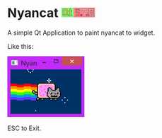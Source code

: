 # Nyancat ![Qt](img/version.png)

A simple Qt Application to paint nyancat to widget.

Like this:

![running_effect](img/running.png)


ESC to Exit.